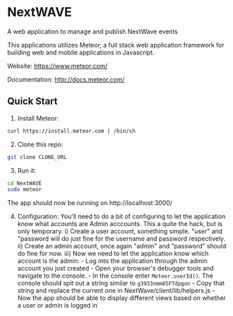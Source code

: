 # NextWAVE
A web application to manage and publish NextWave events 

This applications utilizes Meteor, a full stack web application framework for building web and mobile applications in Javascript.  

Website: https://www.meteor.com/

Documentation: http://docs.meteor.com/

## Quick Start

1) Install Meteor:
```bash
curl https://install.meteor.com | /bin/sh
```

2) Clone this repo:
```bash
git clone CLONE_URL
```

3) Run it:
```bash
cd NextWAVE
sudo meteor
```
The app should now be running on http://localhost:3000/

4) Configuration: You'll need to do a bit of configuring to let the application know what accounts are Admin acccounts. This a quite the hack, but is only temporary. 
  i) Create a user account, something simple. "user" and "password will do just fine for the username and password respectively.
  ii) Create an admin account, once again "admin" and "password" should do fine for now. 
  iii) Now we need to let the application know which account is the admin:
        - Log into the application through the admin account you just created
        - Open your browser's debugger tools and navigate to the console.
        - In the console enter `Meteor.userId()`. The console should spit out a string similar to `g3933nmm85FTdpgon`
        - Copy that string and replace the current one in NextWave/client/lib/helpers.js
        - Now the app should be able to display different views based on whether a user or admin is logged in 
